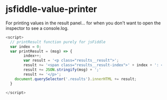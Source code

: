 # jsfiddle-value-printer
For printing values in the result panel... for when you don't want to open the inspector to see a console.log.

```javascript
<script>
  // printResult function purely for jsFiddle
  var index = 0;
  var printResult = (msg) => {
		index++;
		var result = '<p class="results__result">';
		result += '<span class="results__result-index">' + index + ': </span>'; 
		result += JSON.stringify(msg) + ';'
		result += '</p>';
    document.querySelector('.results').innerHTML += result;
  }

</script>
```

